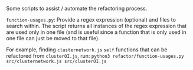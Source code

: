 Some scripts to assist / automate the refactoring process.

`function-usages.py`:
Provide a regex expression (optional) and files to search within. The script returns all instances of the regex expression that are used only in one file (and is useful since a function that is only used in one file can just be moved to that file).  

For example, finding `clusternetwork.js` `self` functions that can be refactored from `clusterOI.js`, run: 
`python3 refactor/function-usages.py src/clusternetwork.js src/clusterOI.js`